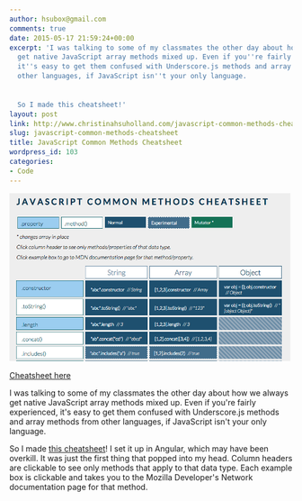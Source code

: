 ```yaml
---
author: hsubox@gmail.com
comments: true
date: 2015-05-17 21:59:24+00:00
excerpt: 'I was talking to some of my classmates the other day about how we always
  get native JavaScript array methods mixed up. Even if you''re fairly experienced,
  it''s easy to get them confused with Underscore.js methods and array methods from
  other languages, if JavaScript isn''t your only language.


  So I made this cheatsheet!'
layout: post
link: http://www.christinahsuholland.com/javascript-common-methods-cheatsheet/
slug: javascript-common-methods-cheatsheet
title: JavaScript Common Methods Cheatsheet
wordpress_id: 103
categories:
- Code
---
```


[![jscheatsheet](/images/2015/05/jscheatsheet.png)](http://www.christinahsuholland.com/js-cheatsheet/)

[Cheatsheet here](http://www.christinahsuholland.com/js-cheatsheet/)

I was talking to some of my classmates the other day about how we always get native JavaScript array methods mixed up. Even if you're fairly experienced, it's easy to get them confused with Underscore.js methods and array methods from other languages, if JavaScript isn't your only language.

So I made [this cheatsheet](http://www.christinahsuholland.com/js-cheatsheet/)! I set it up in Angular, which may have been overkill. It was just the first thing that popped into my head. Column headers are clickable to see only methods that apply to that data type. Each example box is clickable and takes you to the Mozilla Developer's Network documentation page for that method.
